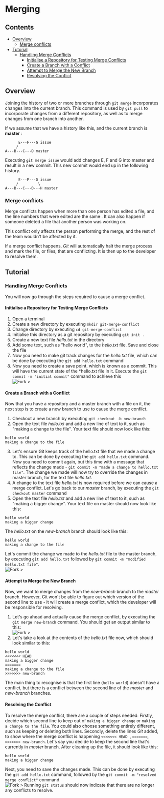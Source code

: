 <!--PROPS
{
    "estTime": 30
}
-->

# Merging



<!--TOC_START-->
## Contents
- [Overview](#overview)
	- [Merge conflicts](#merge-conflicts)
- [Tutorial](#tutorial)
	- [Handling Merge Conflicts](#handling-merge-conflicts)
		- [Initialise a Repository for Testing Merge Conflicts](#initialise-a-repository-for-testing-merge-conflicts)
		- [Create a Branch with a Conflict](#create-a-branch-with-a-conflict)
		- [Attempt to Merge the New Branch](#attempt-to-merge-the-new-branch)
		- [Resolving the Conflict](#resolving-the-conflict)

<!--TOC_END-->
## Overview
Joining the history of two or more branches through `git merge` incorporates changes into the current branch. This command is 
used by `git pull` to incorporate changes from a different repository, as well as to merge changes from one branch into 
another.

If we assume that we have a history like this, and the current branch is **master** :
```
      E---F---G issue
     /
A---B---C---D master
```
Executing `git merge issue` would add changes E, F and G into master and result in a new commit.
This new commit would end up in the following history.
```
      E---F---G issue
     /         \  
A---B---C---D---H master
```

### Merge conflicts
Merge conflicts happen when more than one person has edited a file, and the line numbers that were edited are the same
. It can also happen if someone deleted a file that another person was working on.

This conflict only affects the person performing the merge, and the rest of the team wouldn't be affected by it.

If a merge conflict happens, *Git* will automatically halt the merge process and mark the file, or files, that are
 conflicting. It is then up to the developer to resolve them.

## Tutorial

### Handling Merge Conflicts
You will now go through the steps required to cause a merge conflict.

#### Initialise a Repository for Testing Merge Conflicts
1. Open a terminal
2. Create a new directory by executing `mkdir git-merge-conflict`
3. Change directory by executing `cd git-merge-conflict`
4. Initialise this directory as a git repository by executing `git init .`
5. Create a new text file *hello.txt* in the directory
6. Add some text, such as "hello world", to the *hello.txt* file. Save and close the file
7. Now you need to make git track changes for the *hello.txt* file, which can be done by executing the `git add
 hello.txt` command
8. Now you need to create a save point, which is known as a commit. This will have the current state of the *hello.txt file in it. Execute the `git commit -m "initial commit"` command to achieve this </br>
![Fork >](https://imgur.com/cm8Oky3.png)

#### Create a Branch with a Conflict
Now that you have a repository and a master branch with a file on it, the next step is to create a new branch to
 use to cause the merge conflict.
 
1. Checkout a new branch by executing `git checkout -b new-branch`
2. Open the text file *hello.txt* and add a new line of text to it, such as "making a change to the file". Your text
 file should now look like this:
```
hello world
making a change to the file
```
3. Let's ensure Git keeps track of the hello.txt file that we made a change to. This can be done by executing the `git add hello.txt` command. Now you
 need to commit again, but this time with a message that reflects the change made - `git commit -m "made a change to
  hello.txt file"`. The change we made will now try to override the changes in master branch, for the text file *hello.txt*.
4. A change to the text file *hello.txt* is now required before we can cause a merge conflict. Let's go back to
 our *master* branch, by executing the `git checkout master` command
5. Open the text file *hello.txt* and add a new line of text to it, such as "making a bigger change". Your
 text file on master should now look like this:
```
hello world
making a bigger change
```
The *hello.txt* on the *new-branch* branch should look like this:
```
hello world
making a change to the file
```
Let's commit the change we made to the *hello.txt* file to the master branch, by executing `git add hello.txt` followed by
 `git commit -m "modified hello.txt file"`. </br>
![Fork >](https://imgur.com/y6GoKCn.png) 

#### Attempt to Merge the New Branch
Now, we want to merge changes from the *new-branch* branch to the *master* branch. However, Git won't be able to figure out which version of
 the second line to use - it will create a merge conflict, which the developer will be responsible for resolving.
1. Let's go ahead and actually cause the merge conflict, by executing the `git merge new-branch` command. You should get an output
 similar to this:</br>
![Fork >](https://imgur.com/yFzxuUD.png)
2. Let's take a look at the contents of the *hello.txt* file now, which should look similar to this:
```
hello world
<<<<<<< HEAD
making a bigger change
=======
making a change to the file
>>>>>>> new-branch
```
The main thing to recognise is that the first line (`hello world`) doesn't have a conflict, but there is a conflict between the
 second line of the *master* and *new-branch* branches.

#### Resolving the Conflict
To resolve the merge conflict, there are a couple of steps needed:
Firstly, decide which second line to keep out of `making a bigger change` or `making a change to the file`. You could also
 choose something entirely different, such as keeping or deleting both lines.
Secondly, delete the lines *Git* added, to show where the merge conflict is happening `<<<<<<< HEAD
`, `=======`, `>>>>>>> new-branch`. 
Let's say you decide to keep the second line that's currently in *master* branch. After cleaning up the file, it
 should look like this:
```
hello world
making a bigger change
```
Next, you need to save the changes made. This can be done by executing the `git add hello.txt` command, followed by
 the `git commit -m "resolved merge conflict"` command. </br>
![Fork >](https://imgur.com/IsF5LQK.png)
Running `git status` should now indicate that there are no longer any conflicts to resolve.
